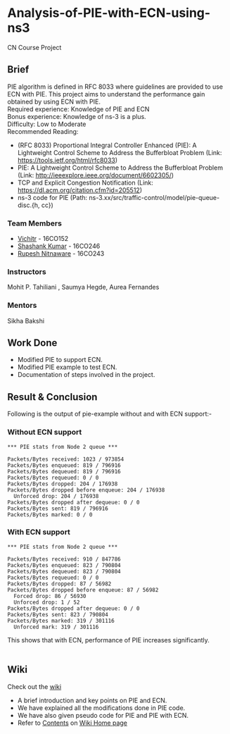 # Analysis-of-PIE-with-ECN-using-ns3
CN Course Project 

## Brief
PIE algorithm is defined in RFC 8033 where guidelines are provided to use ECN with
PIE. This project aims to understand the performance gain obtained by using ECN with PIE.<br>
Required experience: Knowledge of PIE and ECN<br>
Bonus experience: Knowledge of ns-3 is a plus.<br>
Difficulty: Low to Moderate<br>
Recommended Reading:
- (RFC 8033) Proportional Integral Controller Enhanced (PIE): A Lightweight Control
Scheme to Address the Bufferbloat Problem (Link: https://tools.ietf.org/html/rfc8033)
- PIE: A Lightweight Control Scheme to Address the Bufferbloat Problem (Link:
http://ieeexplore.ieee.org/document/6602305/)
- TCP and Explicit Congestion Notification (Link: https://dl.acm.org/citation.cfm?id=205512)
- ns-3 code for PIE (Path: ns-3.xx/src/traffic-control/model/pie-queue-disc.{h, cc})

### Team Members
- [Vichitr](https://github.com/vichitr) - 16CO152
- [Shashank Kumar](https://github.com/skumrao) - 16CO246
- [Rupesh Nitnaware](https://github.com/Iamrupesh) - 16CO243

### Instructors
Mohit P. Tahiliani , Saumya Hegde, Aurea Fernandes

### Mentors
Sikha Bakshi

## Work Done
- Modified PIE to support ECN.
- Modified PIE example to test ECN.
- Documentation of steps involved in the project.

## Result & Conclusion
Following is the output of pie-example without and with ECN support:-
### Without ECN support
```
*** PIE stats from Node 2 queue ***

Packets/Bytes received: 1023 / 973854
Packets/Bytes enqueued: 819 / 796916
Packets/Bytes dequeued: 819 / 796916
Packets/Bytes requeued: 0 / 0
Packets/Bytes dropped: 204 / 176938
Packets/Bytes dropped before enqueue: 204 / 176938
  Unforced drop: 204 / 176938
Packets/Bytes dropped after dequeue: 0 / 0
Packets/Bytes sent: 819 / 796916
Packets/Bytes marked: 0 / 0
```
### With ECN support
```
*** PIE stats from Node 2 queue ***

Packets/Bytes received: 910 / 847786
Packets/Bytes enqueued: 823 / 790804
Packets/Bytes dequeued: 823 / 790804
Packets/Bytes requeued: 0 / 0
Packets/Bytes dropped: 87 / 56982
Packets/Bytes dropped before enqueue: 87 / 56982
  Forced drop: 86 / 56930
  Unforced drop: 1 / 52
Packets/Bytes dropped after dequeue: 0 / 0
Packets/Bytes sent: 823 / 790804
Packets/Bytes marked: 319 / 301116
  Unforced mark: 319 / 301116
```
This shows that with ECN, performance of PIE increases significantly. 
<br><br>
    
## Wiki
Check out the [wiki](https://github.com/vichitr/Analysis-of-PIE-with-ECN-using-ns3/wiki)
<br>
- A brief introduction and key points on PIE and ECN.
- We have explained all the modifications done in PIE code.
- We have also given pseudo code for PIE and PIE with ECN.
- Refer to [Contents](https://github.com/vichitr/Analysis-of-PIE-with-ECN-using-ns3/wiki#contents) on [Wiki Home page](https://github.com/vichitr/Analysis-of-PIE-with-ECN-using-ns3/wiki)
